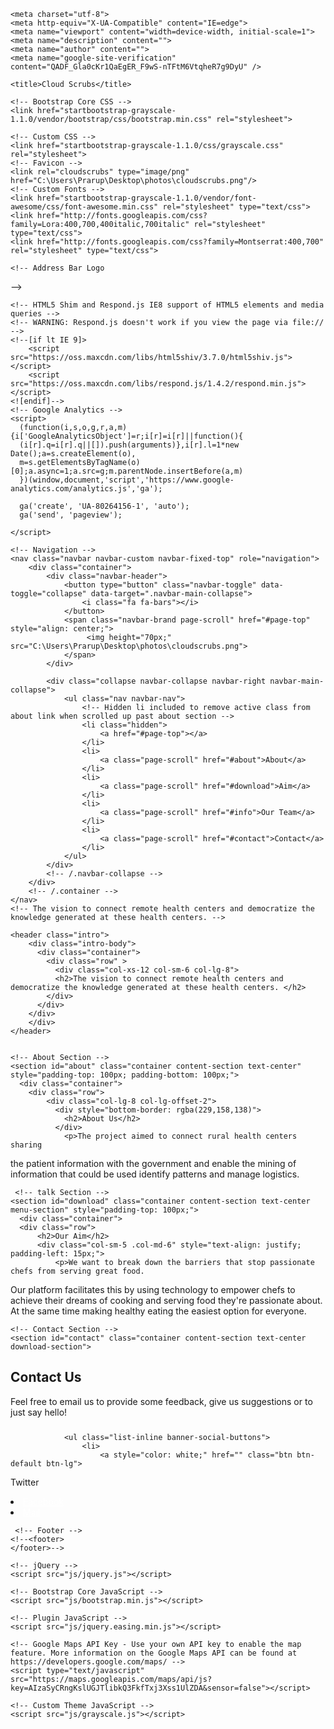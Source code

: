 <html lang="en">

<head>

    <meta charset="utf-8">
    <meta http-equiv="X-UA-Compatible" content="IE=edge">
    <meta name="viewport" content="width=device-width, initial-scale=1">
    <meta name="description" content="">
    <meta name="author" content="">
    <meta name="google-site-verification" content="QADF_Gla0cKr1QaEgER_F9wS-nTFtM6VtqheR7g9DyU" />

    <title>Cloud Scrubs</title>

    <!-- Bootstrap Core CSS -->
    <link href="startbootstrap-grayscale-1.1.0/vendor/bootstrap/css/bootstrap.min.css" rel="stylesheet">

    <!-- Custom CSS -->
    <link href="startbootstrap-grayscale-1.1.0/css/grayscale.css" rel="stylesheet">
    <!-- Favicon -->
    <link rel="cloudscrubs" type="image/png" href="C:\Users\Prarup\Desktop\photos\cloudscrubs.png"/>
    <!-- Custom Fonts -->
    <link href="startbootstrap-grayscale-1.1.0/vendor/font-awesome/css/font-awesome.min.css" rel="stylesheet" type="text/css">
    <link href="http://fonts.googleapis.com/css?family=Lora:400,700,400italic,700italic" rel="stylesheet" type="text/css">
    <link href="http://fonts.googleapis.com/css?family=Montserrat:400,700" rel="stylesheet" type="text/css">

    <!-- Address Bar Logo
 <link rel="cloudscrubs" sizes="57x57" href="C:\Users\Prarup\Desktop\photos\cloudscrubs.png" />
<link rel="cloudscrubs" sizes="72x72" href="C:\Users\Prarup\Desktop\photos\cloudscrubs.png" />
<link rel="cloudscrubs" sizes="114x114" href="C:\Users\Prarup\Desktop\photos\cloudscrubs.png" />
<link rel="cloudscrubs" sizes="144x144" href="C:\Users\Prarup\Desktop\photos\cloudscrubs.png" /> -->


    <!-- HTML5 Shim and Respond.js IE8 support of HTML5 elements and media queries -->
    <!-- WARNING: Respond.js doesn't work if you view the page via file:// -->
    <!--[if lt IE 9]>
        <script src="https://oss.maxcdn.com/libs/html5shiv/3.7.0/html5shiv.js"></script>
        <script src="https://oss.maxcdn.com/libs/respond.js/1.4.2/respond.min.js"></script>
    <![endif]-->
    <!-- Google Analytics -->
    <script>
      (function(i,s,o,g,r,a,m){i['GoogleAnalyticsObject']=r;i[r]=i[r]||function(){
      (i[r].q=i[r].q||[]).push(arguments)},i[r].l=1*new Date();a=s.createElement(o),
      m=s.getElementsByTagName(o)[0];a.async=1;a.src=g;m.parentNode.insertBefore(a,m)
      })(window,document,'script','https://www.google-analytics.com/analytics.js','ga');

      ga('create', 'UA-80264156-1', 'auto');
      ga('send', 'pageview');

    </script>

</head>


<body id="page-top" data-spy="scroll" data-target=".navbar-fixed-top">

    <!-- Navigation -->
    <nav class="navbar navbar-custom navbar-fixed-top" role="navigation">
        <div class="container">
            <div class="navbar-header">
                <button type="button" class="navbar-toggle" data-toggle="collapse" data-target=".navbar-main-collapse">
                    <i class="fa fa-bars"></i>
                </button>
                <span class="navbar-brand page-scroll" href="#page-top" style="align: center;">
                     <img height="70px;" src="C:\Users\Prarup\Desktop\photos\cloudscrubs.png">
                </span>
            </div>


 <!-- Collect the nav links, forms, and other content for toggling -->
            <div class="collapse navbar-collapse navbar-right navbar-main-collapse">
                <ul class="nav navbar-nav">
                    <!-- Hidden li included to remove active class from about link when scrolled up past about section -->
                    <li class="hidden">
                        <a href="#page-top"></a>
                    </li>
                    <li>
                        <a class="page-scroll" href="#about">About</a>
                    </li>
                    <li>
                        <a class="page-scroll" href="#download">Aim</a>
                    </li>
                    <li>
                        <a class="page-scroll" href="#info">Our Team</a>
                    </li>
                    <li>
                        <a class="page-scroll" href="#contact">Contact</a>
                    </li>
                </ul>
            </div>
            <!-- /.navbar-collapse -->
        </div>
        <!-- /.container -->
    </nav>
    <!-- The vision to connect remote health centers and democratize the knowledge generated at these health centers. -->


   <!-- Intro Header  <div class="whiteness" style="border: 1px solid; background-color: rgba(255,255,255,.8)" ;>-->
    <header class="intro">
        <div class="intro-body">
          <div class="container">
            <div class="row" >
              <div class="col-xs-12 col-sm-6 col-lg-8">
              <h2>The vision to connect remote health centers and democratize the knowledge generated at these health centers. </h2>
            </div>
          </div>
        </div>
        </div>
    </header>


    <!-- About Section -->
    <section id="about" class="container content-section text-center" style="padding-top: 100px; padding-bottom: 100px;">
      <div class="container">
        <div class="row">
            <div class="col-lg-8 col-lg-offset-2">
              <div style="bottom-border: rgba(229,158,138)">
                <h2>About Us</h2>
              </div>
                <p>The project aimed to connect rural health centers sharing 
the patient information with the government and enable the mining of information
 that could be used identify patterns and manage logistics.</p>
            </div>
          </div>
        </div>
    </section>

     <!-- talk Section -->
    <section id="download" class="container content-section text-center menu-section" style="padding-top: 100px;">
      <div class="container">
      <div class="row">
          <h2>Our Aim</h2>
          <div class="col-sm-5 .col-md-6" style="text-align: justify; padding-left: 15px;">
              <p>We want to break down the barriers that stop passionate chefs from serving great food. 
Our platform facilitates this by using technology to empower chefs to achieve their dreams of cooking and serving 
food they're passionate about. At the same time making healthy eating the easiest option for everyone.</p>
          </div>
      </div>
    </div>
    </section>





    <!-- Contact Section -->
    <section id="contact" class="container content-section text-center download-section">
<div class="container">
        <div class="row">
            <div class="col-lg-8 col-lg-offset-2">
                <h2>Contact Us</h2>
                <p style="margin-bottom: 25px;">Feel free to email us to provide some feedback, give us suggestions or to just say hello!</p>

                <ul class="list-inline banner-social-buttons">
                    <li>
                        <a style="color: white;" href="" class="btn btn-default btn-lg">
<i class="fa fa-twitter fa-fw"></i> <span class="network-name">Twitter</span></a>
                    </li>
                    <li>
                        <a style="color: white;" href="" class="btn btn-default btn-lg">
<i class="fa  fa-facebook fa-fw"></i> <span class="network-name">Facebook</span></a>
                    </li>
                    <li>
                        <a style="color: white;" href="mailto:" class="btn btn-default btn-lg">
<i class="fa  fa-envelope fa-fw"></i> <span class="network-name">Mail</span></a>
                    </li>
                </ul>
            </div>
        </div>
      </div>
    </section>


     <!-- Footer -->
    <!--<footer>
    </footer>-->

    <!-- jQuery -->
    <script src="js/jquery.js"></script>

    <!-- Bootstrap Core JavaScript -->
    <script src="js/bootstrap.min.js"></script>

    <!-- Plugin JavaScript -->
    <script src="js/jquery.easing.min.js"></script>

    <!-- Google Maps API Key - Use your own API key to enable the map feature. More information on the Google Maps API can be found at https://developers.google.com/maps/ -->
    <script type="text/javascript" src="https://maps.googleapis.com/maps/api/js?key=AIzaSyCRngKslUGJTlibkQ3FkfTxj3Xss1UlZDA&sensor=false"></script>

    <!-- Custom Theme JavaScript -->
    <script src="js/grayscale.js"></script>

</body>

</html>
